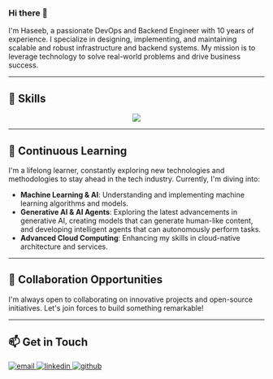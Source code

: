 ### Hi there 👋

I'm Haseeb, a passionate DevOps and Backend Engineer with 10 years of experience. I specialize in designing,
implementing, and maintaining scalable and robust infrastructure and backend systems. My mission is to leverage
technology to solve real-world problems and drive business success.

---

## 🚀 Skills

<p align="center">
  <a href="https://skillicons.dev">
    <img src="https://skillicons.dev/icons?i=python,go,aws,azure,gcp,kubernetes,docker,terraform,jenkins,githubactions,react,nodejs,mysql,postgres,mongodb,redis,kafka,rabbitmq,prometheus,grafana,linux,githubactions,git,gitlab&perline=8" />
  </a>
</p>

---

## 🌱 Continuous Learning

I'm a lifelong learner, constantly exploring new technologies and methodologies to stay ahead in the tech industry.
Currently, I'm diving into:

- **Machine Learning & AI**: Understanding and implementing machine learning algorithms and models.
- **Generative AI & AI Agents**: Exploring the latest advancements in generative AI, creating models that can generate
  human-like content, and developing intelligent agents that can autonomously perform tasks.
- **Advanced Cloud Computing**: Enhancing my skills in cloud-native architecture and services.

---

## 🤝 Collaboration Opportunities

I'm always open to collaborating on innovative projects and open-source initiatives. Let's join forces to build
something remarkable!

---

## 📫 Get in Touch

<a href="mailto:haseeb.h002@gmail.com">
  <img src="https://skillicons.dev/icons?i=gmail" alt="email"/>
</a>

<a href="https://www.linkedin.com/in/haseeb-humayun-a098a6108/">
  <img src="https://skillicons.dev/icons?i=linkedin" alt="linkedin"/>
</a>

<a href="https://haseebH.github.io/portfolio/">
  <img src="https://skillicons.dev/icons?i=github"  alt="github"/>
</a>

